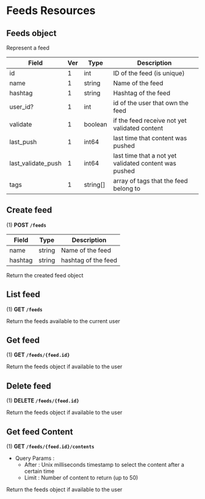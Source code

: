 # Feeds Resources

## Feeds object

Represent a feed

| Field              | Ver | Type     | Description                                           |
| ------------------ | --- | -------- | ----------------------------------------------------- |
| id                 | 1   | int      | ID of the feed (is unique)                            |
| name               | 1   | string   | Name of the feed                                      |
| hashtag            | 1   | string   | Hashtag of the feed                                   |
| user_id?           | 1   | int      | id of the user that own the feed                      |
| validate           | 1   | boolean  | if the feed receive not yet validated content         |
| last_push          | 1   | int64    | last time that content was pushed                     |
| last_validate_push | 1   | int64    | last time that a not yet validated content was pushed |
| tags               | 1   | string[] | array of tags that the feed belong to                 |

## Create feed

(1) **POST `/feeds`**

| Field   | Type   | Description         |
| ------- | ------ | ------------------- |
| name    | string | Name of the feed    |
| hashtag | string | hashtag of the feed |

Return the created feed object

## List feed

(1) **GET `/feeds`**

Return the feeds available to the current user

## Get feed 

(1) **GET `/feeds/{feed.id}`**

Return the feeds object if available to the user

## Delete feed 

(1) **DELETE `/feeds/{feed.id}`**

Return the feeds object if available to the user

## Get feed Content

(1) **GET `/feeds/{feed.id}/contents`**

- Query Params : 
  - After : Unix milliseconds timestamp to select the content after a certain time
  - Limit : Number of content to return (up to 50)

Return the feeds object if available to the user